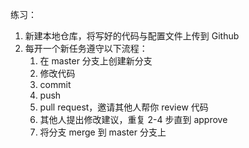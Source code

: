 练习：

1. 新建本地仓库，将写好的代码与配置文件上传到 Github
1. 每开一个新任务遵守以下流程：
    1. 在 master 分支上创建新分支
    1. 修改代码
    1. commit
    1. push
    1. pull request，邀请其他人帮你 review 代码
    1. 其他人提出修改建议，重复 2-4 步直到 approve
    1. 将分支 merge 到 master 分支上